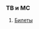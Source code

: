 ### ТВ и МС
1. [Билеты](https://raw.githubusercontent.com/zpix1/nsu-cheatsheet/content/pdf/NSU-PUBLIC/%D0%A2%D0%92%20%D0%B8%20%D0%9C%D0%A1/%D0%91%D0%B8%D0%BB%D0%B5%D1%82%D1%8B.pdf)
